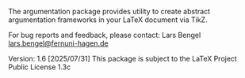 The argumentation package provides utility to create abstract argumentation frameworks in your LaTeX document via TikZ.


For bug reports and feedback, please contact:
Lars Bengel <lars.bengel@fernuni-hagen.de>

Version: 1.6 [2025/07/31]
This package is subject to the LaTeX Project Public License 1.3c